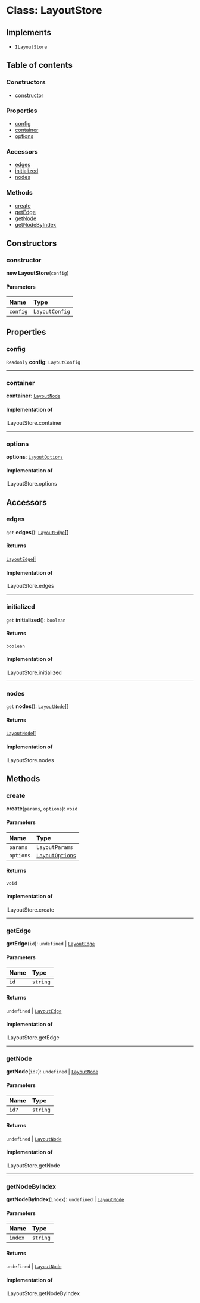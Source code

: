 # Class: LayoutStore

## Implements

* `ILayoutStore`

## Table of contents

### Constructors

* [constructor](/en/auto-docs/free-auto-layout-plugin/classes/LayoutStore.md#constructor)

### Properties

* [config](/en/auto-docs/free-auto-layout-plugin/classes/LayoutStore.md#config)
* [container](/en/auto-docs/free-auto-layout-plugin/classes/LayoutStore.md#container)
* [options](/en/auto-docs/free-auto-layout-plugin/classes/LayoutStore.md#options)

### Accessors

* [edges](/en/auto-docs/free-auto-layout-plugin/classes/LayoutStore.md#edges)
* [initialized](/en/auto-docs/free-auto-layout-plugin/classes/LayoutStore.md#initialized)
* [nodes](/en/auto-docs/free-auto-layout-plugin/classes/LayoutStore.md#nodes)

### Methods

* [create](/en/auto-docs/free-auto-layout-plugin/classes/LayoutStore.md#create)
* [getEdge](/en/auto-docs/free-auto-layout-plugin/classes/LayoutStore.md#getedge)
* [getNode](/en/auto-docs/free-auto-layout-plugin/classes/LayoutStore.md#getnode)
* [getNodeByIndex](/en/auto-docs/free-auto-layout-plugin/classes/LayoutStore.md#getnodebyindex)

## Constructors

### constructor

**new LayoutStore**(`config`)

#### Parameters

| Name | Type |
| :------ | :------ |
| `config` | `LayoutConfig` |

## Properties

### config

`Readonly` **config**: `LayoutConfig`

***

### container

**container**: [`LayoutNode`](/en/auto-docs/free-auto-layout-plugin/interfaces/LayoutNode.md)

#### Implementation of

ILayoutStore.container

***

### options

**options**: [`LayoutOptions`](/en/auto-docs/free-auto-layout-plugin/interfaces/LayoutOptions.md)

#### Implementation of

ILayoutStore.options

## Accessors

### edges

`get` **edges**(): [`LayoutEdge`](/en/auto-docs/free-auto-layout-plugin/interfaces/LayoutEdge.md)\[]

#### Returns

[`LayoutEdge`](/en/auto-docs/free-auto-layout-plugin/interfaces/LayoutEdge.md)\[]

#### Implementation of

ILayoutStore.edges

***

### initialized

`get` **initialized**(): `boolean`

#### Returns

`boolean`

#### Implementation of

ILayoutStore.initialized

***

### nodes

`get` **nodes**(): [`LayoutNode`](/en/auto-docs/free-auto-layout-plugin/interfaces/LayoutNode.md)\[]

#### Returns

[`LayoutNode`](/en/auto-docs/free-auto-layout-plugin/interfaces/LayoutNode.md)\[]

#### Implementation of

ILayoutStore.nodes

## Methods

### create

**create**(`params`, `options`): `void`

#### Parameters

| Name | Type |
| :------ | :------ |
| `params` | `LayoutParams` |
| `options` | [`LayoutOptions`](/en/auto-docs/free-auto-layout-plugin/interfaces/LayoutOptions.md) |

#### Returns

`void`

#### Implementation of

ILayoutStore.create

***

### getEdge

**getEdge**(`id`): `undefined` | [`LayoutEdge`](/en/auto-docs/free-auto-layout-plugin/interfaces/LayoutEdge.md)

#### Parameters

| Name | Type |
| :------ | :------ |
| `id` | `string` |

#### Returns

`undefined` | [`LayoutEdge`](/en/auto-docs/free-auto-layout-plugin/interfaces/LayoutEdge.md)

#### Implementation of

ILayoutStore.getEdge

***

### getNode

**getNode**(`id?`): `undefined` | [`LayoutNode`](/en/auto-docs/free-auto-layout-plugin/interfaces/LayoutNode.md)

#### Parameters

| Name | Type |
| :------ | :------ |
| `id?` | `string` |

#### Returns

`undefined` | [`LayoutNode`](/en/auto-docs/free-auto-layout-plugin/interfaces/LayoutNode.md)

#### Implementation of

ILayoutStore.getNode

***

### getNodeByIndex

**getNodeByIndex**(`index`): `undefined` | [`LayoutNode`](/en/auto-docs/free-auto-layout-plugin/interfaces/LayoutNode.md)

#### Parameters

| Name | Type |
| :------ | :------ |
| `index` | `string` |

#### Returns

`undefined` | [`LayoutNode`](/en/auto-docs/free-auto-layout-plugin/interfaces/LayoutNode.md)

#### Implementation of

ILayoutStore.getNodeByIndex
